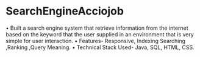 # SearchEngineAcciojob

• Built a search engine system that retrieve information from the internet based on the keyword that the user
  supplied in an environment that is very simple for user interaction.
• Features- Responsive, Indexing Searching ,Ranking ,Query Meaning.
• Technical Stack Used- Java, SQL, HTML, CSS.

